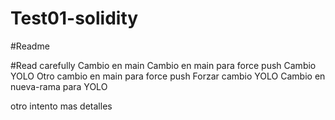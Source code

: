 # Test01-solidity
#Readme


#Read carefully
Cambio en main
Cambio en main para force push
Cambio YOLO
Otro cambio en main para force push
Forzar cambio YOLO
Cambio en nueva-rama para YOLO

otro intento
mas detalles
